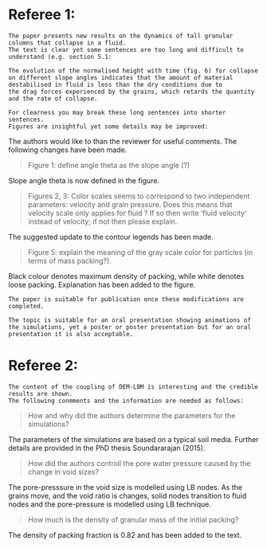 # Referee 1:

```
The paper presents new results on the dynamics of tall granular columns that collapse in a fluid.
The text is clear yet some sentences are too long and difficult to understand (e.g. section 5.1:

The evolution of the normalised height with time (fig. 6) for collapse on different slope angles indicates that the amount of material destabilised in fluid is less than the dry conditions due to
the drag forces experienced by the grains, which retards the quantity and the rate of collapse.

For clearness you may break these long sentences into shorter sentences.
Figures are insightful yet some details may be improved:
```

The authors would like to than the reviewer for useful comments. The following changes have been made.

> Figure 1: define angle theta as the slope angle (?)

Slope angle theta is now defined in the figure.

> Figures 2, 3: Color scales seems to correspond to two independent parameters: velocity and grain pressure. Does this means that velocity scale only applies for fluid ? If so then write ‘fluid velocity’ instead of velocity; if not then please explain.

The suggested update to the contour legends has been made.

>Figure 5: explain the meaning of the gray scale color for particles (in terms of mass packing?).

Black colour denotes maximum density of packing, while white denotes loose packing. Explanation has been added to the figure.

```
The paper is suitable for publication once these modifications are completed.

The topic is suitable for an oral presentation showing animations of the simulations, yet a poster or poster presentation but for an oral presentation it is also acceptable.
```

# Referee 2:
```
The content of the coupling of DEM-LBM is interesting and the credible results are shown.
The following conmments and the information are needed as follows:
```
> How and why did the authors determine the parameters for the simulations?

The parameters of the simulations are based on a typical soil media. Further details are provided in the PhD thesis Soundararajan (2015).

>How did the authors controll the pore water pressure caused by the change in void sizes?

The pore-presssure in the void size is modelled using LB nodes. As the grains move, and the void ratio is changes, solid nodes transition to fluid nodes and the pore-pressure is modelled using LB technique.

>How much is the density of granular mass of the initial packing?

The density of packing fraction is 0.82 and has been added to the text.
